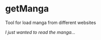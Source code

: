 # getManga
Tool for load manga from different websites


_I_ _just_ _wanted_ _to_ _read_ _the_ _manga..._
